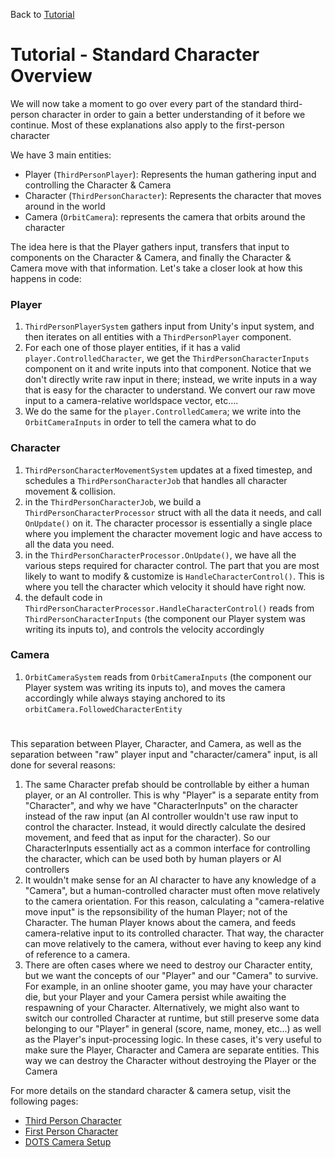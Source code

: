 
Back to [Tutorial](../tutorial.md)

# Tutorial - Standard Character Overview

We will now take a moment to go over every part of the standard third-person character in order to gain a better understanding of it before we continue. Most of these explanations also apply to the first-person character

We have 3 main entities: 
- Player (`ThirdPersonPlayer`): Represents the human gathering input and controlling the Character & Camera
- Character (`ThirdPersonCharacter`): Represents the character that moves around in the world
- Camera (`OrbitCamera`): represents the camera that orbits around the character

The idea here is that the Player gathers input, transfers that input to components on the Character & Camera, and finally the Character & Camera move with that information. Let's take a closer look at how this happens in code:

### Player
1. `ThirdPersonPlayerSystem` gathers input from Unity's input system, and then iterates on all entities with a `ThirdPersonPlayer` component. 
1. For each one of those player entities, if it has a valid `player.ControlledCharacter`, we get the `ThirdPersonCharacterInputs` component on it and write inputs into that component. Notice that we don't directly write raw input in there; instead, we write inputs in a way that is easy for the character to understand. We convert our raw move input to a camera-relative worldspace vector, etc....
1. We do the same for the `player.ControlledCamera`; we write into the `OrbitCameraInputs` in order to tell the camera what to do

### Character
1. `ThirdPersonCharacterMovementSystem` updates at a fixed timestep, and schedules a `ThirdPersonCharacterJob` that handles all character movement & collision.
1. in the `ThirdPersonCharacterJob`, we build a `ThirdPersonCharacterProcessor` struct with all the data it needs, and call `OnUpdate()` on it. The character processor is essentially a single place where you implement the character movement logic and have access to all the data you need.
1. in the `ThirdPersonCharacterProcessor.OnUpdate()`, we have all the various steps required for character control. The part that you are most likely to want to modify & customize is `HandleCharacterControl()`. This is where you tell the character which velocity it should have right now.
1. the default code in `ThirdPersonCharacterProcessor.HandleCharacterControl()` reads from `ThirdPersonCharacterInputs` (the component our Player system was writing its inputs to), and controls the velocity accordingly

### Camera
1. `OrbitCameraSystem` reads from `OrbitCameraInputs` (the component our Player system was writing its inputs to), and moves the camera accordingly while always staying anchored to its `orbitCamera.FollowedCharacterEntity`

#

This separation between Player, Character, and Camera, as well as the separation between "raw" player input and "character/camera" input, is all done for several reasons:
1. The same Character prefab should be controllable by either a human player, or an AI controller. This is why "Player" is a separate entity from "Character", and why we have "CharacterInputs" on the character instead of the raw input (an AI controller wouldn't use raw input to control the character. Instead, it would directly calculate the desired movement, and feed that as input for the character). So our CharacterInputs essentially act as a common interface for controlling the character, which can be used both by human players or AI controllers
1. It wouldn't make sense for an AI character to have any knowledge of a "Camera", but a human-controlled character must often move relatively to the camera orientation. For this reason, calculating a "camera-relative move input" is the repsonsibility of the human Player; not of the Character. The human Player knows about the camera, and feeds camera-relative input to its controlled character. That way, the character can move relatively to the camera, without ever having to keep any kind of reference to a camera.
1. There are often cases where we need to destroy our Character entity, but we want the concepts of our "Player" and our "Camera" to survive. For example, in an online shooter game, you may have your character die, but your Player and your Camera persist while awaiting the respawning of your Character. Alternatively, we might also want to switch our controlled Character at runtime, but still preserve some data belonging to our "Player" in general (score, name, money, etc...) as well as the Player's input-processing logic. In these cases, it's very useful to make sure the Player, Character and Camera are separate entities. This way we can destroy the Character without destroying the Player or the Camera


For more details on the standard character & camera setup, visit the following pages:
* [Third Person Character](../StandardCharacters/stdcharacters-thirdperson.md) 
* [First Person Character](../StandardCharacters/stdcharacters-firstperson.md) 
* [DOTS Camera Setup](../StandardCharacters/stdcharacters-maincamera.md)